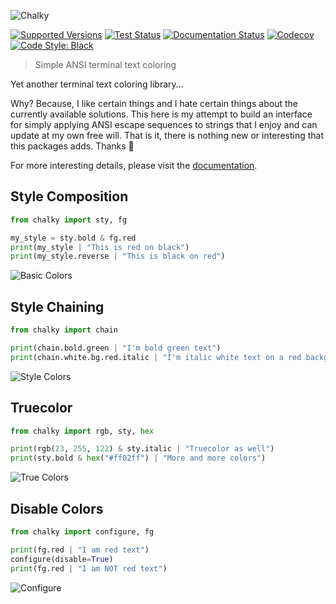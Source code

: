 ![Chalky](https://github.com/stephen-bunn/chalky/raw/master/docs/source/_static/assets/img/Chalky.png)

[![Supported Versions](https://img.shields.io/pypi/pyversions/chalky.svg)](https://pypi.org/project/chalky/)
[![Test Status](https://github.com/stephen-bunn/chalky/workflows/Test%20Package/badge.svg)](https://github.com/stephen-bunn/chalky)
[![Documentation Status](https://readthedocs.org/projects/chalky/badge/?version=latest)](https://chalky.readthedocs.io/)
[![Codecov](https://codecov.io/gh/stephen-bunn/chalky/branch/master/graph/badge.svg?token=G3KRpTeg5J)](https://codecov.io/gh/stephen-bunn/chalky)
[![Code Style: Black](https://img.shields.io/badge/code%20style-black-000000.svg)](https://github.com/ambv/black)

> Simple ANSI terminal text coloring

Yet another terminal text coloring library…

Why? Because, I like certain things and I hate certain things about the currently
available solutions.
This here is my attempt to build an interface for simply applying ANSI escape sequences
to strings that I enjoy and can update at my own free will.
That is it, there is nothing new or interesting that this packages adds.
Thanks 🎉

For more interesting details, please visit the
[documentation](https://chalky.readthedocs.io/).

## Style Composition

```python
from chalky import sty, fg

my_style = sty.bold & fg.red
print(my_style | "This is red on black")
print(my_style.reverse | "This is black on red")
```

![Basic Colors](https://github.com/stephen-bunn/chalky/raw/master/docs/source/_static/assets/img/basic.png)

## Style Chaining

```python
from chalky import chain

print(chain.bold.green | "I'm bold green text")
print(chain.white.bg.red.italic | "I'm italic white text on a red background")
```

![Style Colors](https://github.com/stephen-bunn/chalky/raw/master/docs/source/_static/assets/img/chaining.png)

## Truecolor

```python
from chalky import rgb, sty, hex

print(rgb(23, 255, 122) & sty.italic | "Truecolor as well")
print(sty.bold & hex("#ff02ff") | "More and more colors")
```

![True Colors](https://github.com/stephen-bunn/chalky/raw/master/docs/source/_static/assets/img/truecolor.png)

## Disable Colors

```python
from chalky import configure, fg

print(fg.red | "I am red text")
configure(disable=True)
print(fg.red | "I am NOT red text")
```

![Configure](https://github.com/stephen-bunn/chalky/raw/master/docs/source/_static/assets/img/configure.png)
